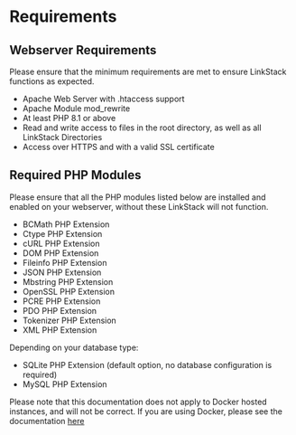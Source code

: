 # Requirements

## Webserver Requirements
Please ensure that the minimum requirements are met to ensure LinkStack functions as expected.

- Apache Web Server with .htaccess support
- Apache Module mod_rewrite
- At least PHP 8.1 or above
- Read and write access to files in the root directory, as well as all LinkStack Directories
- Access over HTTPS and with a valid SSL certificate

## Required PHP Modules

Please ensure that all the PHP modules listed below are installed and enabled on your webserver, without these LinkStack will not function.

- BCMath PHP Extension
- Ctype PHP Extension
- cURL PHP Extension
- DOM PHP Extension
- Fileinfo PHP Extension
- JSON PHP Extension
- Mbstring PHP Extension
- OpenSSL PHP Extension
- PCRE PHP Extension
- PDO PHP Extension
- Tokenizer PHP Extension
- XML PHP Extension

Depending on your database type:

- SQLite PHP Extension (default option, no database configuration is required)
- MySQL PHP Extension 

Please note that this documentation does not apply to Docker hosted instances, and will not be correct. If you are using Docker, please see the documentation [here](./docker-setup/download.md)